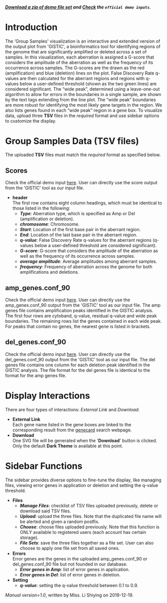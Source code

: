 ##### [Download a zip of demo file set](https://raw.githubusercontent.com/Nobel-Justin/Oviz-Bio-demo/master/CNV_Group_Samples/demo_data/CNV_Group_Samples_demo.zip) and [Check](https://github.com/Nobel-Justin/Oviz-Bio-demo/blob/master/CNV_Group_Samples/demo_data/CNV_Group_Samples_demo.zip) the `official demo inputs`.

# Introduction
The 'Group Samples' visualization is an interactive and extended version of the output plot from 'GISTIC', a bioinformatics tool for identifying regions of the genome that are significantly amplified or deleted across a set of samples. In this visualization, each aberration is assigned a G-score that considers the amplitude of the aberration as well as the frequency of its occurrence across samples. The G-scores are the drawn as the red (amplification) and blue (deletion) lines on the plot. False Discovery Rate q-values are then calculated for the aberrant regions and regions with q-values below a user-defined threshold (shown as the two green lines) are considered significant. The “wide peak”, determined using a leave-one-out algorithm to allow for errors in the boundaries in a single sample, are shown by the text tags extending from the line plot. The “wide peak” boundaries are more robust for identifying the most likely gene targets in the region. We also lists genes found in each “wide peak” region in a gene box. To visualize data, upload three **TSV** files in the *required* format and use sidebar options to customize the display.

# Group Samples Data (TSV files)
The uploaded **TSV** files must match the *required* format as specified below.

## Scores
Check the official demo input [here](https://github.com/Nobel-Justin/Oviz-Bio-demo/blob/master/CNV_Group_Samples/demo_data/CNV_Group_Samples_demo_scores.tsv). User can directly use the score output from the 'GISTIC' tool as our input file.

- **header**<br/>
  The first row contains eight column headings, which must be identical to those listed in the following:
  - __*Type*__: Aberration type, which is specified as Amp or Del (amplification or deletion).
  - __*chromosome*__: Chromosome.
  - __*Start*__: Location of the first base pair in the aberrant region.
  - __*End*__: Location of the last base pair in the aberrant region.
  - __*q-value*__: False Discovery Rate q-values for the aberrant regions (q-values below a user-defined threshold are considered significant).
  - __*G-score*__: G-score that considers the amplitude of the aberration as well as the frequency of its occurrence across samples.
  - __*average amplitude*__: Average amplitudes among aberrant samples.
  - __*frequency*__: Frequency of aberration across the genome for both amplifications and deletions.

## amp\_genes.conf\_90
Check the official demo input [here](https://github.com/Nobel-Justin/Oviz-Bio-demo/blob/master/CNV_Group_Samples/demo_data/CNV_Group_Samples_demo_amp_genes.conf_90.tsv). User can directly use the amp\_genes.conf\_90 output from the 'GISTIC' tool as our input file.
The amp genes file contains amplification peaks identified in the GISTIC analysis. The first four rows are cytoband, q-value, residual q-value and wide peak boundaries. The remaining rows list the genes contained in each wide peak. For peaks that contain no genes, the nearest gene is listed in brackets.

## del\_genes.conf\_90
Check the official demo input [here](https://github.com/Nobel-Justin/Oviz-Bio-demo/blob/master/CNV_Group_Samples/demo_data/CNV_Group_Samples_demo_del_genes.conf_90.tsv). User can directly use the del\_genes.conf\_90 output from the 'GISTIC' tool as our input file. The del genes file contains one column for each deletion peak identified in the GISTIC analysis. The file format for the del genes file is identical to the format for the amp genes file.

# Display Interactions
There are four types of interactions: *External Link* and *Download*.

- **External Link**<br/>
  Each gene name listed in the gene boxes are linked to the corresponding result from the [genecard](https://www.genecards.org/) search webpage.
- **Download**<br/>
  One SVG file will be generated when the '**Download**' button is clicked. Only the default **Dark Theme** is available at this point.

# Sidebar Functions
The sidebar provides diverse options to fine-tune the display, like managing files, viewing error genes in application or deletion and setting the q-value threshold.

- **Files**
  - __*Manage Files*__: checklist of TSV files uploaded previously, delete or download said TSV files.
  - __*Upload*__: upload the three files. Note that the duplicated file name will be alerted and given a random postfix.
  - __*Choose*__: choose files uploaded previously. Note that this function is ONLY available to registered users (each account has certain storage).
  - __*File Sets*__: save the three files together as a file set. User can also choose to apply one file set from all saved ones.
- **Errors**<br/>
  Error genes are the genes in the uploaded amp\_genes.conf\_90 or del\_genes.conf\_90 file but not founded in our database.
  - __*Error genes in Amp*__: list of error genes in application.
  - __*Error genes in Del*__: list of error genes in deletion.
- **Setting**<br/>
  - __*q-value*__: setting the q-value threshold between 0.1 to 0.9.

*Manual version=1.0*, written by Miss. Li Shiying on 2019-12-19.
